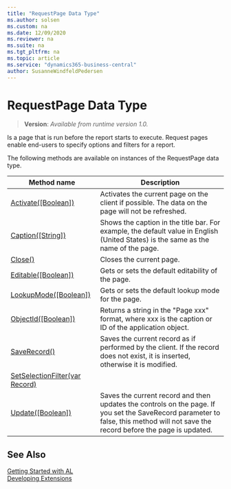 ```yaml
---
title: "RequestPage Data Type"
ms.author: solsen
ms.custom: na
ms.date: 12/09/2020
ms.reviewer: na
ms.suite: na
ms.tgt_pltfrm: na
ms.topic: article
ms.service: "dynamics365-business-central"
author: SusanneWindfeldPedersen
---
```

[//]: # (START>DO_NOT_EDIT)
[//]: # (IMPORTANT:Do not edit any of the content between here and the END>DO_NOT_EDIT.)
[//]: # (Any modifications should be made in the .xml files in the ModernDev repo.)
# RequestPage Data Type
> **Version**: _Available from runtime version 1.0._

Is a page that is run before the report starts to execute. Request pages enable end-users to specify options and filters for a report.



The following methods are available on instances of the RequestPage data type.

|Method name|Description|
|-----------|-----------|
|[Activate([Boolean])](requestpage-activate-method.md)|Activates the current page on the client if possible. The data on the page will not be refreshed.|
|[Caption([String])](requestpage-caption-method.md)|Shows the caption in the title bar. For example, the default value in English (United States) is the same as the name of the page.|
|[Close()](requestpage-close-method.md)|Closes the current page.|
|[Editable([Boolean])](requestpage-editable-method.md)|Gets or sets the default editability of the page.|
|[LookupMode([Boolean])](requestpage-lookupmode-method.md)|Gets or sets the default lookup mode for the page.|
|[ObjectId([Boolean])](requestpage-objectid-method.md)|Returns a string in the "Page xxx" format, where xxx is the caption or ID of the application object.|
|[SaveRecord()](requestpage-saverecord-method.md)|Saves the current record as if performed by the client. If the record does not exist, it is inserted, otherwise it is modified.|
|[SetSelectionFilter(var Record)](requestpage-setselectionfilter-method.md)||
|[Update([Boolean])](requestpage-update-method.md)|Saves the current record and then updates the controls on the page. If you set the SaveRecord parameter to false, this method will not save the record before the page is updated.|

[//]: # (IMPORTANT: END>DO_NOT_EDIT)
## See Also
[Getting Started with AL](../../devenv-get-started.md)  
[Developing Extensions](../../devenv-dev-overview.md)  